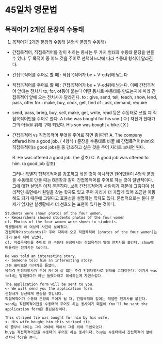# 45일차 영문법

## 목적어가 2개인 문장의 수동태

1. 목적어가 2개인 문장의 수동태 (4형식 문장의 수동태)

-   간접목적어, 직접목적어를 같이 취하는 동사는 두 가지 형태의 수동태 문장을 만들 수 있다.
    두 목적어 중 어느 것을 주어로 선택하느냐에 따라 수동태 형식이 달라진다.

-   간접목적어를 주어로 할 때 : 직접목적어가 be + V-ed뒤에 남는다

-   직접목적어를 주어로 할 때 : 간접목적어가 be + V-ed뒤에 남는다. 이때 간접목적어 앞에는 전치사 to, for, of등이 붙는다
    어떤 동사로 수동태를 만드는지에 따라 간접목적어 앞에 오는 전치사가 달라진다.
    to : give, send, tell, teach, show, lend, pass, ofter
    for : make, buy, cook, get, find
    of : ask, demand, require

-   send, pass, bring, buy, sell, make, get, write, read 등은 수동태로 쓰일 떄 직접목적어만을 주어로 한다.
    A bike was bought for his son.( O ) 자전거 한대가 그의 아들을 위해 구매 되었다.
    His son was bought a bike.( X )

-   간접목적어 vs 직접목적어 무엇을 주어로 하면 좋을까?
    A. The company offered him a good job. ( 4형식 )
    문장을 수동태로 바꿀 떄 간접목적어(him)와 직접목적어(a good job)둘 중 강조하고 싶은 것을 주어 자리로 보내면 된다.

    B. He was offered a good job. (he 강조)
    C. A good job was offered to him. (a good job 강조)

    그러나 특별히 집적목적어를 강조하고 싶은 것이 아니라면 원어민들이 4형식 문장을 수동태로 만들 때는 B문장과 같이 간접목적어를 주어로 하는 것이 일반적이다.
    그에 대한 설명은 아직 분분하다. 보통 간접목적어가 사람이기 때문에 그렇다며 심리적인 측면에서 원일을 찾는 학자도 있고 주어 자리에 더 가깝게 있어 조금만 이동해도 되기 때문에 그렇다고 효율성을 설명하는 학자도 있다.
    문법적으로는 둘다 문제가 없지만 실생활에서 더 선호되는 표현이 있다는 것이다.

```
Students were shown photos of the four women.
<- Researchers showed students photos of the four women
cf. Photos of the four women were shown to students.
학생들에게 네 여성의 사진이 보여졌다.
간접목적어(students)가 주어 자리에 오고 직접목적어 (photos of the four women)는 과거 분사 뒤에 남았다.
cf. 직접목적어를 주어로 한 수동태 문장에서는 간접목적어 앞에 전치사를 붙인다. show에 어울리는 전치사는 to이다.

He was told an interesting story.
<- Someone told him an interesting story.
그는 흥미로운 이야기를 들었다.
목적격 인칭대명사가 주어 자리에 갈 떄는 주격 인칭대명사로 형태를 고쳐야한다. 여기서 was told는 말해졌다가 아닌 들었다라고 해석하는게 자연스럽다.

The application form will be sent to you.
<- We will send you the application form.
신청서가 당신에게 전송될 것입니다.
직접목적어가 수동태 문장의 주어가 될 때, 간접목적어 앞에는 적절한 전치사를 붙인다.
send는 직접목적어만을 수동태의 주어로 하는 동사이기 때문에 You'll be sent the application form은 틀린문장이다.

This striped tie was bought for him by his wife.
<- His wife bought him this striped tie.
이 줄무늬 타이는 그의 아내에 의해서 그를 위해 구입되었다.
buy는 직접목적어만을 수동태의 주어로 하는 동사이다. buy는 수동태에서 간접목적어 앞에 전치사 for을 쓴다.
```
